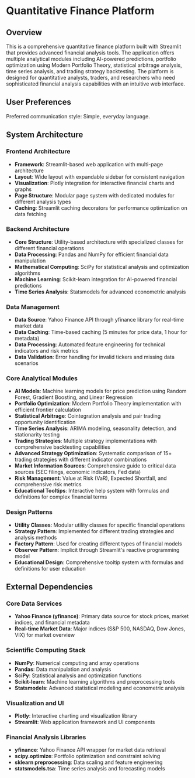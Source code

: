 # Quantitative Finance Platform

## Overview

This is a comprehensive quantitative finance platform built with Streamlit that provides advanced financial analysis tools. The application offers multiple analytical modules including AI-powered predictions, portfolio optimization using Modern Portfolio Theory, statistical arbitrage analysis, time series analysis, and trading strategy backtesting. The platform is designed for quantitative analysts, traders, and researchers who need sophisticated financial analysis capabilities with an intuitive web interface.

## User Preferences

Preferred communication style: Simple, everyday language.

## System Architecture

### Frontend Architecture
- **Framework**: Streamlit-based web application with multi-page architecture
- **Layout**: Wide layout with expandable sidebar for consistent navigation
- **Visualization**: Plotly integration for interactive financial charts and graphs
- **Page Structure**: Modular page system with dedicated modules for different analysis types
- **Caching**: Streamlit caching decorators for performance optimization on data fetching

### Backend Architecture
- **Core Structure**: Utility-based architecture with specialized classes for different financial operations
- **Data Processing**: Pandas and NumPy for efficient financial data manipulation
- **Mathematical Computing**: SciPy for statistical analysis and optimization algorithms
- **Machine Learning**: Scikit-learn integration for AI-powered financial predictions
- **Time Series Analysis**: Statsmodels for advanced econometric analysis

### Data Management
- **Data Source**: Yahoo Finance API through yfinance library for real-time market data
- **Data Caching**: Time-based caching (5 minutes for price data, 1 hour for metadata)
- **Data Processing**: Automated feature engineering for technical indicators and risk metrics
- **Data Validation**: Error handling for invalid tickers and missing data scenarios

### Core Analytical Modules
- **AI Models**: Machine learning models for price prediction using Random Forest, Gradient Boosting, and Linear Regression
- **Portfolio Optimization**: Modern Portfolio Theory implementation with efficient frontier calculation
- **Statistical Arbitrage**: Cointegration analysis and pair trading opportunity identification
- **Time Series Analysis**: ARIMA modeling, seasonality detection, and stationarity testing
- **Trading Strategies**: Multiple strategy implementations with comprehensive backtesting capabilities
- **Advanced Strategy Optimization**: Systematic comparison of 15+ trading strategies with different indicator combinations
- **Market Information Sources**: Comprehensive guide to critical data sources (SEC filings, economic indicators, Fed data)
- **Risk Management**: Value at Risk (VaR), Expected Shortfall, and comprehensive risk metrics
- **Educational Tooltips**: Interactive help system with formulas and definitions for complex financial terms

### Design Patterns
- **Utility Classes**: Modular utility classes for specific financial operations
- **Strategy Pattern**: Implemented for different trading strategies and analysis methods
- **Factory Pattern**: Used for creating different types of financial models
- **Observer Pattern**: Implicit through Streamlit's reactive programming model
- **Educational Design**: Comprehensive tooltip system with formulas and definitions for user education

## External Dependencies

### Core Data Services
- **Yahoo Finance (yfinance)**: Primary data source for stock prices, market indices, and financial metadata
- **Real-time Market Data**: Major indices (S&P 500, NASDAQ, Dow Jones, VIX) for market overview

### Scientific Computing Stack
- **NumPy**: Numerical computing and array operations
- **Pandas**: Data manipulation and analysis
- **SciPy**: Statistical analysis and optimization functions
- **Scikit-learn**: Machine learning algorithms and preprocessing tools
- **Statsmodels**: Advanced statistical modeling and econometric analysis

### Visualization and UI
- **Plotly**: Interactive charting and visualization library
- **Streamlit**: Web application framework and UI components

### Financial Analysis Libraries
- **yfinance**: Yahoo Finance API wrapper for market data retrieval
- **scipy.optimize**: Portfolio optimization and constraint solving
- **sklearn preprocessing**: Data scaling and feature engineering
- **statsmodels.tsa**: Time series analysis and forecasting models